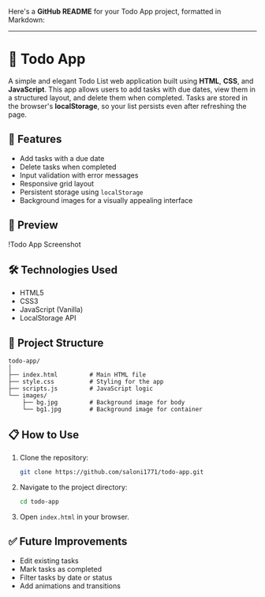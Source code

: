 Here's a **GitHub README** for your Todo App project, formatted in Markdown:

---

# 📝 Todo App

A simple and elegant Todo List web application built using **HTML**, **CSS**, and **JavaScript**. This app allows users to add tasks with due dates, view them in a structured layout, and delete them when completed. Tasks are stored in the browser's **localStorage**, so your list persists even after refreshing the page.

## 🚀 Features

- Add tasks with a due date
- Delete tasks when completed
- Input validation with error messages
- Responsive grid layout
- Persistent storage using `localStorage`
- Background images for a visually appealing interface

## 📸 Preview

!Todo App Screenshot <!-- Replace with actual screenshot path -->

## 🛠️ Technologies Used

- HTML5
- CSS3
- JavaScript (Vanilla)
- LocalStorage API

## 📂 Project Structure

```
todo-app/
│
├── index.html         # Main HTML file
├── style.css          # Styling for the app
├── scripts.js         # JavaScript logic
└── images/
    ├── bg.jpg         # Background image for body
    └── bg1.jpg        # Background image for container
```

## 📋 How to Use

1. Clone the repository:
   ```bash
   git clone https://github.com/saloni1771/todo-app.git
   ```
2. Navigate to the project directory:
   ```bash
   cd todo-app
   ```
3. Open `index.html` in your browser.

## ✅ Future Improvements

- Edit existing tasks
- Mark tasks as completed
- Filter tasks by date or status
- Add animations and transitions
